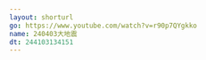 ```yaml
---
layout: shorturl
go: https://www.youtube.com/watch?v=r90p7QYgkko
name: 240403大地震
dt: 244103134151
---
```

